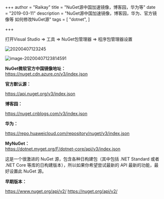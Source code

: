 +++
author = "Raikay"
title = "NuGet源中国加速镜像，博客园，华为等"
date = "2019-03-11"
description = "NuGet源中国加速镜像，博客园，华为、官方镜像等 如何修改NuGet源"
tags = [
    "dotnet",
]

+++



打开Visual Studio => 工具 => NuGet包管理器 => 程序包管理器设置

![20200407123245](https://raikay.coding.net/p/code/d/m1/git/raw/master/20200811133529.png)

![image-20200407123814591](https://raikay.coding.net/p/code/d/m1/git/raw/master/20200811133554.png)



**NuGet微软官方中国镜像地址：**  
https://nuget.cdn.azure.cn/v3/index.json

**官方默认源：**

https://api.nuget.org/v3/index.json

**博客园：**

https://nuget.cnblogs.com/v3/index.json

**华为：**

https://repo.huaweicloud.com/repository/nuget/v3/index.json

**MyNuGet：**  
https://dotnet.myget.org/F/dotnet-core/api/v3/index.json  

这是一个很激进的 NuGet 源，包含各种日构建包（其中包括 .NET Standard 或者 .NET Core 等库的日构建版本），所以如果你希望尝试最新的 API 最新的功能，最好设置此 NuGet 源。

**早期版本：**

https://www.nuget.org/api/v2/
https://nuget.org/api/v2/

